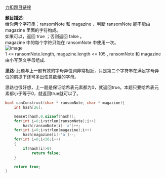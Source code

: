 [力扣题目链接](https://leetcode.cn/problems/ransom-note/description/)

__题目描述__:\
给你两个字符串：ransomNote 和 magazine ，判断 ransomNote 能不能由 magazine 里面的字符构成。<br>
如果可以，返回 true ；否则返回 false 。<br>
magazine 中的每个字符只能在 ransomNote 中使用一次。<br>
![image](https://user-images.githubusercontent.com/84489567/201088817-d2f60be7-c454-42a2-92db-f310e355722a.png)\
1 <= ransomNote.length, magazine.length <= 105 , ransomNote 和 magazine 由小写英文字母组成.

__思路__:
此题与上一题有效的字母异位词非常相近，只是第二个字符串在满足字母异位的前提下还可多出任意数量的字母。

思路也很好想，上一题是保证哈希表元素都为0，就返回true。本题只要哈希表元素都小于等于0，就返回true就可以了。
```C
bool canConstruct(char * ransomNote, char * magazine){
    int hash[26];

    memset(hash,0,sizeof(hash));
    for(int i=0;i<strlen(ransomNote);i++)
        hash[ransomNote[i]-'a']++;
    for(int i=0;i<strlen(magazine);i++)
        hash[magazine[i]-'a']--;
    for(int i=0;i<26;i++)
    {
        if(hash[i]>0)
            return false;
    }

    return true;
}
```
